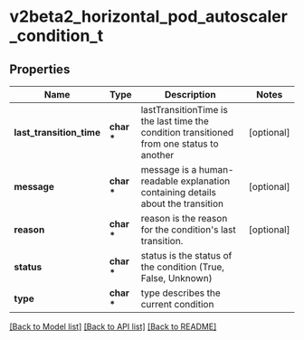 # v2beta2_horizontal_pod_autoscaler_condition_t

## Properties
Name | Type | Description | Notes
------------ | ------------- | ------------- | -------------
**last_transition_time** | **char \*** | lastTransitionTime is the last time the condition transitioned from one status to another | [optional] 
**message** | **char \*** | message is a human-readable explanation containing details about the transition | [optional] 
**reason** | **char \*** | reason is the reason for the condition&#39;s last transition. | [optional] 
**status** | **char \*** | status is the status of the condition (True, False, Unknown) | 
**type** | **char \*** | type describes the current condition | 

[[Back to Model list]](../README.md#documentation-for-models) [[Back to API list]](../README.md#documentation-for-api-endpoints) [[Back to README]](../README.md)


